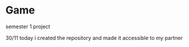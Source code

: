 # Game
semester 1 project

30/11
today i created the repository and made it accessible to my partner
